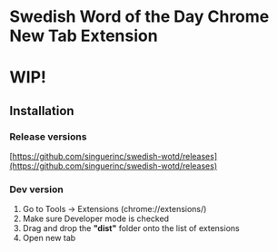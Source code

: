 # Swedish Word of the Day Chrome New Tab Extension

# WIP!

## Installation

### Release versions

[https://github.com/singuerinc/swedish-wotd/releases](https://github.com/singuerinc/swedish-wotd/releases)

### Dev version

1. Go to Tools → Extensions (chrome://extensions/)
2. Make sure Developer mode is checked
3. Drag and drop the **"dist"** folder onto the list of extensions
4. Open new tab
